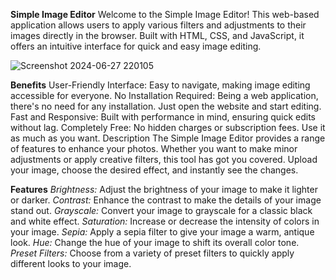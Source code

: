 **Simple Image Editor**
Welcome to the Simple Image Editor! This web-based application allows users to apply various filters and adjustments to their images directly in the browser. Built with HTML, CSS, and JavaScript, it offers an intuitive interface for quick and easy image editing.

![Screenshot 2024-06-27 220105](https://github.com/eaclix/Simple-Image-Editor/assets/129897503/6f2ad855-fee4-4787-9427-e9a51591f757)

**Benefits**
User-Friendly Interface: Easy to navigate, making image editing accessible for everyone.
No Installation Required: Being a web application, there's no need for any installation. Just open the website and start editing.
Fast and Responsive: Built with performance in mind, ensuring quick edits without lag.
Completely Free: No hidden charges or subscription fees. Use it as much as you want.
Description
The Simple Image Editor provides a range of features to enhance your photos. Whether you want to make minor adjustments or apply creative filters, this tool has got you covered. Upload your image, choose the desired effect, and instantly see the changes.

**Features**
_Brightness:_ Adjust the brightness of your image to make it lighter or darker.
_Contrast:_ Enhance the contrast to make the details of your image stand out.
_Grayscale:_ Convert your image to grayscale for a classic black and white effect.
_Saturation:_ Increase or decrease the intensity of colors in your image.
_Sepia:_ Apply a sepia filter to give your image a warm, antique look.
_Hue:_ Change the hue of your image to shift its overall color tone.
_Preset Filters:_ Choose from a variety of preset filters to quickly apply different looks to your image.
